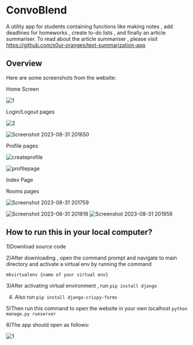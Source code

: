 # ConvoBlend

A utility app for students containing functions like making notes , add deadlines for homeworks , create to-do lists , and finally an article summariser. To read about the article summariser , please visit https://github.com/s0ur-oranges/text-summarization-app
 
## Overview
 
Here are some screenshots from the website:

Home Screen


![1](https://github.com/s0ur-oranges/convoblend/assets/91944643/34baeb2c-45cd-4024-90e1-cf72bda53c0e)



Login/Logout pages

![2](https://github.com/s0ur-oranges/convoblend/assets/91944643/ebf77341-9d4b-4cd8-9fa6-2734e9c714e1)

![Screenshot 2023-08-31 201650](https://github.com/s0ur-oranges/convoblend/assets/91944643/3c0b4fc6-7234-41ba-8b61-502fdd99634e)




Profile pages

![createprofile](https://github.com/s0ur-oranges/convoblend/assets/91944643/009be3f0-d289-4db6-9304-5a0f423111ff)


![profilepage](https://github.com/s0ur-oranges/convoblend/assets/91944643/c9a3e33b-14e9-458a-a17e-3e7f67703482)


Index Page



Rooms pages

![Screenshot 2023-08-31 201759](https://github.com/s0ur-oranges/convoblend/assets/91944643/ea3fabd4-a47b-4994-85e1-a699423ca959)

![Screenshot 2023-08-31 201818](https://github.com/s0ur-oranges/convoblend/assets/91944643/547b1486-ee07-46c6-bab4-e66b4c1c57ba)
![Screenshot 2023-08-31 201956](https://github.com/s0ur-oranges/convoblend/assets/91944643/1ccd112d-60f5-4b74-bd69-81bf54a43da6)








 






## How to run this in your local computer?



1)Download source code

2)After downloading , open the command prompt and navigate to main directory and activate a virtual env by running the command

```mkvirtualenv {name of your virtual env} ```

3)After activating virtual environment , run 
``` pip install django ```

4) Also run ```pip install django-crispy-forms```

5)Then run this command to open the website in your own localhost
```python manage.py runserver```

6)The app should open as follows:

![1](https://github.com/s0ur-oranges/convoblend/assets/91944643/34baeb2c-45cd-4024-90e1-cf72bda53c0e)




